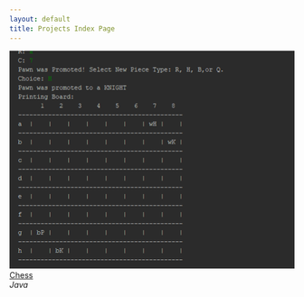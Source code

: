 ```yaml
---
layout: default
title: Projects Index Page
---
```

<div class="gallery">
	<a href="https://github.com/sachilds/aichess"><img src="../projects/images/chess.png" alt="Chess" /></a>
	<div class="desc"><a href="https://github.com/sachilds/aichess">Chess</a> <br /><em>Java</em></div>
</div>